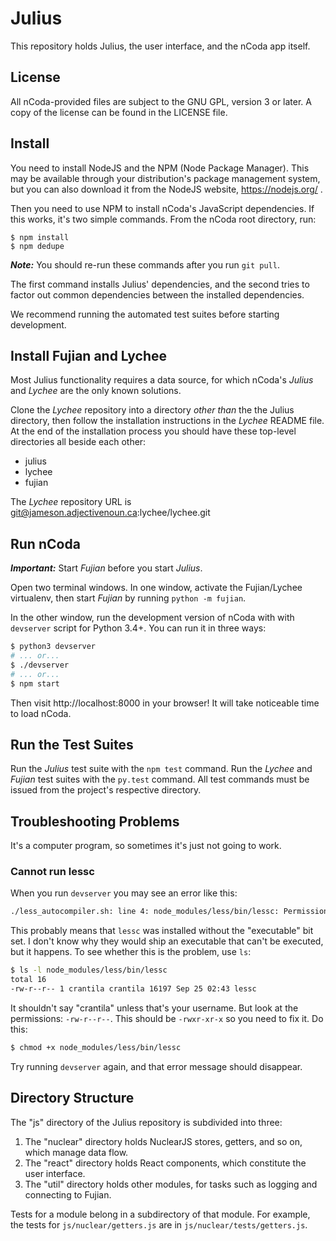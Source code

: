 # Julius #

This repository holds Julius, the user interface, and the nCoda app itself.

## License ##

All nCoda-provided files are subject to the GNU GPL, version 3 or later. A copy of the license can
be found in the LICENSE file.

## Install ##

You need to install NodeJS and the NPM (Node Package Manager). This may be available through your
distribution's package management system, but you can also download it from the NodeJS website,
https://nodejs.org/ .

Then you need to use NPM to install nCoda's JavaScript dependencies. If this works, it's two simple
commands. From the nCoda root directory, run:

    $ npm install
    $ npm dedupe

***Note:*** You should re-run these commands after you run ``git pull``.

The first command installs Julius' dependencies, and the second tries to factor out common
dependencies between the installed dependencies.

We recommend running the automated test suites before starting development.

## Install Fujian and Lychee ##

Most Julius functionality requires a data source, for which nCoda's *Julius* and *Lychee* are the
only known solutions.

Clone the *Lychee* repository into a directory *other than* the the Julius directory, then follow
the installation instructions in the *Lychee* README file. At the end of the installation process
you should have these top-level directories all beside each other:

- julius
- lychee
- fujian

The *Lychee* repository URL is git@jameson.adjectivenoun.ca:lychee/lychee.git

## Run nCoda ##

***Important:*** Start *Fujian* before you start *Julius*.

Open two terminal windows. In one window, activate the Fujian/Lychee virtualenv, then start *Fujian*
by running ``python -m fujian``.

In the other window, run the development version of nCoda with with ``devserver`` script for
Python 3.4+. You can run it in three ways:

```bash
$ python3 devserver
# ... or...
$ ./devserver
# ... or...
$ npm start
```

Then visit http://localhost:8000 in your browser! It will take noticeable time to load nCoda.

## Run the Test Suites ##

Run the *Julius* test suite with the ``npm test`` command. Run the *Lychee* and *Fujian* test suites
with the ``py.test`` command. All test commands must be issued from the project's respective directory.

## Troubleshooting Problems ##

It's a computer program, so sometimes it's just not going to work.

### Cannot run lessc ###

When you run ``devserver`` you may see an error like this:

```bash
./less_autocompiler.sh: line 4: node_modules/less/bin/lessc: Permission denied
```

This probably means that ``lessc`` was installed without the "executable" bit set. I don't know why
they would ship an executable that can't be executed, but it happens. To see whether this is the
problem, use ``ls``:

```bash
$ ls -l node_modules/less/bin/lessc
total 16
-rw-r--r-- 1 crantila crantila 16197 Sep 25 02:43 lessc
```

It shouldn't say "crantila" unless that's your username. But look at the permissions: ``-rw-r--r--``.
This should be ``-rwxr-xr-x`` so you need to fix it. Do this:

```bash
$ chmod +x node_modules/less/bin/lessc
```

Try running ``devserver`` again, and that error message should disappear.

## Directory Structure ##

The "js" directory of the Julius repository is subdivided into three:

1. The "nuclear" directory holds NuclearJS stores, getters, and so on, which manage data flow.
1. The "react" directory holds React components, which constitute the user interface.
1. The "util" directory holds other modules, for tasks such as logging and connecting to Fujian.

Tests for a module belong in a subdirectory of that module. For example, the tests for
``js/nuclear/getters.js`` are in ``js/nuclear/tests/getters.js``.
